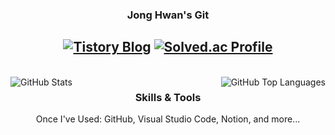 <div align = "center">
  
  ### Jong Hwan's Git
  <a href="https://sul1074.tistory.com/"><img src="https://img.shields.io/badge/Sul's History-E5511E?style=badge&logo=Tistory&logoColor=white" alt="Tistory Blog"/></a>
  <a href="https://solved.ac/profile/sul1074"><img src="http://mazassumnida.wtf/api/mini/generate_badge?boj=sul1074" alt="Solved.ac Profile"/></a>
  ---
  <br>
</div>

<div>
<img src="https://github-readme-stats.vercel.app/api?username=sul1074&show_icons=true&theme=dark" alt="GitHub Stats" align="left"/>
<img src="https://github-readme-stats.vercel.app/api/top-langs/?username=sul1074&layout=compact&theme=dark" alt="GitHub Top Languages" align="right"/>
</div>

<div align="center">
  
  ### Skills & Tools
  Once I've Used: GitHub, Visual Studio Code, Notion, and more...
  
</div>
